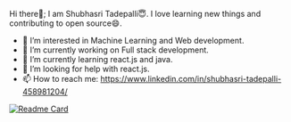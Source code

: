    Hi there👋;
   I am Shubhasri Tadepalli😇.
   I love learning new things and contributing to open source😄.

- 🙂 I’m interested in Machine Learning and Web development.
- 🔭 I’m currently working on Full stack development.
- 🌱 I’m currently learning react.js and java.
- 🤔 I’m looking for help with react.js.
- 📫 How to reach me: https://www.linkedin.com/in/shubhasri-tadepalli-458981204/

[![Readme Card](https://github-readme-stats.vercel.app/api/pin/shubhasri-1234=anuraghazra&repo=github-readme-stats)](https://github.com/anuraghazra/github-readme-stats)
